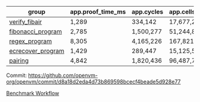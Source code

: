 | group | app.proof_time_ms | app.cycles | app.cells_used | leaf.proof_time_ms | leaf.cycles | leaf.cells_used |
| -- | -- | -- | -- | -- | -- | -- |
| [verify_fibair](https://github.com/openvm-org/openvm/blob/benchmark-results/benchmarks/verify_fibair-d8a18d2eda4d73b869598bcecf4beade5d928e77.md) | 1,289 |  334,142 |  17,677,298 |- | - | - |
| [fibonacci_program](https://github.com/openvm-org/openvm/blob/benchmark-results/benchmarks/fibonacci-d8a18d2eda4d73b869598bcecf4beade5d928e77.md) | 2,785 |  1,500,277 |  51,244,863 | 3,880 |  1,263,382 |  70,284,620 |
| [regex_program](https://github.com/openvm-org/openvm/blob/benchmark-results/benchmarks/regex-d8a18d2eda4d73b869598bcecf4beade5d928e77.md) | 8,305 |  4,165,226 |  167,821,872 | 15,059 |  3,982,058 |  304,556,426 |
| [ecrecover_program](https://github.com/openvm-org/openvm/blob/benchmark-results/benchmarks/ecrecover-d8a18d2eda4d73b869598bcecf4beade5d928e77.md) | 1,429 |  289,447 |  15,125,546 | 13,205 |  2,988,549 |  244,252,594 |
| [pairing](https://github.com/openvm-org/openvm/blob/benchmark-results/benchmarks/pairing-d8a18d2eda4d73b869598bcecf4beade5d928e77.md) | 4,842 |  1,820,436 |  96,487,767 | 14,137 |  3,267,434 |  273,857,052 |


Commit: https://github.com/openvm-org/openvm/commit/d8a18d2eda4d73b869598bcecf4beade5d928e77

[Benchmark Workflow](https://github.com/openvm-org/openvm/actions/runs/14135626651)
